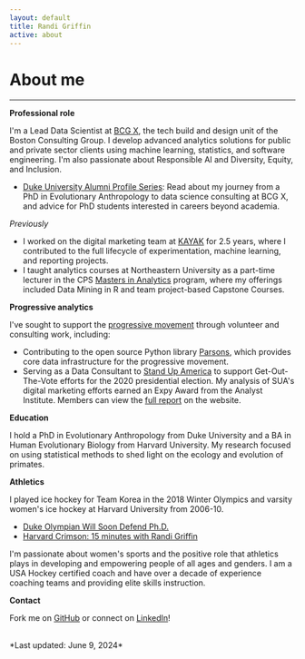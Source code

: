 ```yaml
---
layout: default
title: Randi Griffin
active: about
---
```


<p><h1>About me</h1></p>

___

**Professional role**

I'm a Lead Data Scientist at [BCG X](https://www.bcg.com/x), the tech build and design unit of the Boston Consulting Group. I develop advanced analytics solutions for public and private sector clients using machine learning, statistics, and software engineering. I'm also passionate about Responsible AI and Diversity, Equity, and Inclusion.

* [Duke University Alumni Profile Series](https://gradschool.duke.edu/professional-development/blog/alumni-profiles-series-randi-griffin/): Read about my journey from a PhD in Evolutionary Anthropology to data science consulting at BCG X, and advice for PhD students interested in careers beyond academia.

*Previously*

* I worked on the digital marketing team at [KAYAK](https://www.kayak.com/) for 2.5 years, where I contributed to the full lifecycle of experimentation, machine learning, and reporting projects.
* I taught analytics courses at Northeastern University as a part-time lecturer in the CPS [Masters in Analytics](https://cps.northeastern.edu/program/master-of-professional-studies-in-analytics-online/) program, where my offerings included Data Mining in R and team project-based Capstone Courses.

**Progressive analytics**

I've sought to support the [progressive movement](https://www.guide.progressivedatajobs.org/02_what_is_prog_analytics) through volunteer and consulting work, including:

* Contributing to the open source Python library [Parsons](https://move-coop.github.io/parsons/html/index.html), which provides core data infrastructure for the progressive movement. 
* Serving as a Data Consultant to [Stand Up America](https://www.standupamerica.com/) to support Get-Out-The-Vote efforts for the 2020 presidential election. My analysis of SUA's digital marketing efforts earned an Expy Award from the Analyst Institute. Members can view the [full report](https://members.analystinstitute.org/research/stand-up-america-electoral-advertising-program-11988?mc_cid=ad56434e15&mc_eid=74b6c8c8cb) on the website. 

**Education**

I hold a PhD in Evolutionary Anthropology from Duke University and a BA in Human Evolutionary Biology from Harvard University. My research focused on using statistical methods to shed light on the ecology and evolution of primates. 

**Athletics**

I played ice hockey for Team Korea in the 2018 Winter Olympics and varsity women's ice hockey at Harvard University from 2006-10.

* [Duke Olympian Will Soon Defend Ph.D.](https://today.duke.edu/2018/03/duke-olympian-will-soon-defend-her-phd)
* [Harvard Crimson: 15 minutes with Randi Griffin](https://www.thecrimson.com/article/2018/2/1/randi-griffin-15q/)

I'm passionate about women's sports and the positive role that athletics plays in developing and empowering people of all ages and genders. I am a USA Hockey certified coach and have over a decade of experience coaching teams and providing elite skills instruction.

**Contact**

Fork me on [GitHub](https://github.com/rgriff23) or connect on [LinkedIn](https://www.linkedin.com/in/randigriffin)! 

<br>
*Last updated: June 9, 2024*

